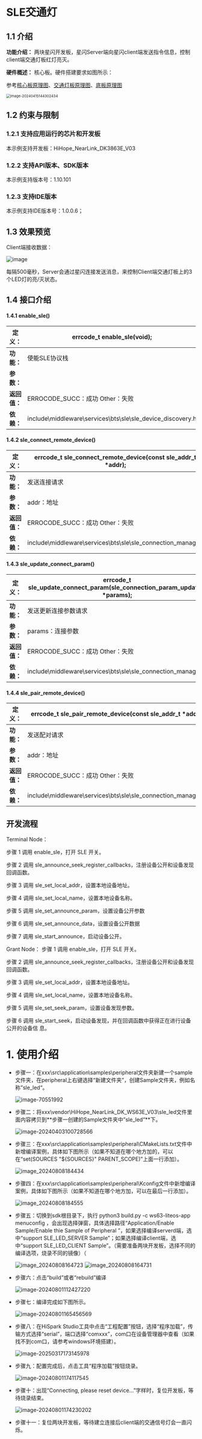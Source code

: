 # SLE交通灯

## 1.1 介绍

**功能介绍：** 两块星闪开发板，星闪Server端向星闪client端发送指令信息，控制client端交通灯板红灯亮灭。

**硬件概述：** 核心板。硬件搭建要求如图所示：

参考[核心板原理图](../../../../docs/hardware/HiHope_NearLink_DK_WS63E_V03/HIHOPE_NEARLINK_DK_3863E_V03.pdf)、[交通灯板原理图](../../../../docs/hardware/HiHope_NearLink_DK_WS63E_V03/HiSpark_WiFi_IoT_SSL_VER.A.pdf)、[底板原理图](../../../../docs/hardware/HiHope_NearLink_DK_WS63E_V03/HiSpark_WiFi_IoT_EXB_VER.A.pdf)

<img src="../../../../docs/pic/wifista/image-20240415144302434.png" alt="image-20240415144302434" style="zoom:67%;" />

## 1.2 约束与限制

### 1.2.1 支持应用运行的芯片和开发板

本示例支持开发板：HiHope_NearLink_DK3863E_V03

### 1.2.2 支持API版本、SDK版本

本示例支持版本号：1.10.101

### 1.2.3 支持IDE版本

本示例支持IDE版本号：1.0.0.6；

## 1.3 效果预览

Client端接收数据：

![image](../../../../docs/pic/sle_led/image.png)

​	每隔500毫秒，Server会通过星闪连接发送消息，来控制Client端交通灯板上的3个LED灯的亮/灭状态。

## 1.4 接口介绍

#### 1.4.1 enable_sle()


| **定义：**   | errcode_t enable_sle(void);                                |
| ------------ | ---------------------------------------------------------- |
| **功能：**   | 使能SLE协议栈                                              |
| **参数：**   |                                                            |
| **返回值：** | ERROCODE_SUCC：成功    Other：失败                         |
| **依赖：**   | include\middleware\services\bts\sle\sle_device_discovery.h |

#### 1.4.2 sle_connect_remote_device()


| 定义：       | errcode_t sle_connect_remote_device(const sle_addr_t *addr); |
| ------------ | ------------------------------------------------------------ |
| **功能：**   | 发送连接请求                                                 |
| **参数：**   | addr：地址                                                   |
| **返回值：** | ERROCODE_SUCC：成功    Other：失败                           |
| **依赖：**   | include\middleware\services\bts\sle\sle_connection_manager.  |

#### 1.4.3 sle_update_connect_param()


| **定义：**   | errcode_t sle_update_connect_param(sle_connection_param_update_t *params); |
| ------------ | -------------------------------------------------------------------------- |
| **功能：**   | 发送更新连接参数请求                                                       |
| **参数：**   | params：连接参数                                                           |
| **返回值：** | ERROCODE_SUCC：成功    Other：失败                                         |
| **依赖：**   | include\middleware\services\bts\sle\sle_connection_manager.h               |

#### 1.4.4 sle_pair_remote_device()


| **定义：**   | errcode_t sle_pair_remote_device(const sle_addr_t *addr);    |
| ------------ | ------------------------------------------------------------ |
| **功能：**   | 发送配对请求                                                 |
| **参数：**   | addr：地址                                                   |
| **返回值：** | ERROCODE_SUCC：成功    Other：失败                           |
| **依赖：**   | include\middleware\services\bts\sle\sle_connection_manager.h |

## 开发流程

Terminal Node：

步骤 1 调用 enable_sle，打开 SLE 开关。

步骤 2 调用 sle_announce_seek_register_callbacks，注册设备公开和设备发现回调函数。

步骤 3 调用 sle_set_local_addr，设置本地设备地址。

步骤 4 调用 sle_set_local_name，设置本地设备名称。

步骤 5 调用 sle_set_announce_param，设置设备公开参数

步骤 6 调用 sle_set_announce_data，设置设备公开数据

步骤 7 调用 sle_start_announce，启动设备公开。

Grant Node： 步骤 1 调用 enable_sle，打开 SLE 开关。

步骤 2 调用 sle_announce_seek_register_callbacks，注册设备公开和设备发现回调函数。

步骤 3 调用 sle_set_local_addr，设置本地设备地址。

步骤 4 调用 sle_set_local_name，设置本地设备名称。

步骤 5 调用 sle_set_seek_param，设置设备发现参数。

步骤 6 调用 sle_start_seek，启动设备发现，并在回调函数中获得正在进行设备公开的设备信 息。

# 1. 使用介绍

* 步骤一：在xxx\src\application\samples\peripheral文件夹新建一个sample文件夹，在peripheral上右键选择“新建文件夹”，创建Sample文件夹，例如名称”sle_led“。

  ![image-70551992](../../../../docs/pic/beep/image-20240801170551992.png)
* 步骤二：将xxx\vendor\HiHope_NearLink_DK_WS63E_V03\sle_led文件里面内容拷贝到**步骤一创建的Sample文件夹中”sle_led“**下。

  ![image-20240403100728566](../../../../docs/pic/sle_led/image-20240403100728566.png)
* 步骤三：在xxx\src\application\samples\peripheral\CMakeLists.txt文件中新增编译案例，具体如下图所示（如果不知道在哪个地方加的，可以在“set(SOURCES "${SOURCES}" PARENT_SCOPE)”上面一行添加）。

  ![image_20240808184434](../../../../docs/pic/sle_led/image_20240808184434.png)
* 步骤四：在xxx\src\application\samples\peripheral\Kconfig文件中新增编译案例，具体如下图所示（如果不知道在哪个地方加，可以在最后一行添加）。

  ![image_20240808184555](../../../../docs/pic/sle_led/image_20240808184555.png)
* 步骤五：切换到sdk根目录下，执行 python3 build.py -c ws63-liteos-app menuconfig ，会出现选择弹窗，具体选择路径“Application/Enable Sample/Enable thie Sample of Peripheral ”，如果选择编译serverd端，选中“support  SLE_LED_SERVER Sample”；如果选择编译client端，选中“support SLE_LED_CLIENT Sample”。（需要准备两块开发板，选择不同的编译选项，烧录不同的镜像）（

  ![image_20240808164723](../../../../docs/pic/sle_led/image_20240808164723.png)
  ![image_20240808164731](../../../../docs/pic/sle_led/image_20240808164731.png)

- 步骤六：点击“build”或者“rebuild”编译

  ![image-20240801112427220](../../../../docs/pic/beep/image-20240801112427220.png)
- 步骤七：编译完成如下图所示。

  ![image-20240801165456569](../../../../docs/pic/beep/image-20240801165456569.png)
- 步骤八：在HiSpark Studio工具中点击“工程配置”按钮，选择“程序加载”，传输方式选择“serial”，端口选择“comxxx”，com口在设备管理器中查看（如果找不到com口，请参考windows环境搭建）。

  ![image-20250317173145978](../../../../docs/pic/tools/image-20250317173145978.png)
- 步骤九：配置完成后，点击工具“程序加载”按钮烧录。

  ![image-20240801174117545](../../../../docs/pic/beep/image-20240801174117545.png)
- 步骤十：出现“Connecting, please reset device...”字样时，复位开发板，等待烧录结束。

  ![image-20240801174230202](../../../../docs/pic/beep/image-20240801174230202.png)

* 步骤十一：复位两块开发板，等待建立连接后client端的交通信号灯会一直闪烁。